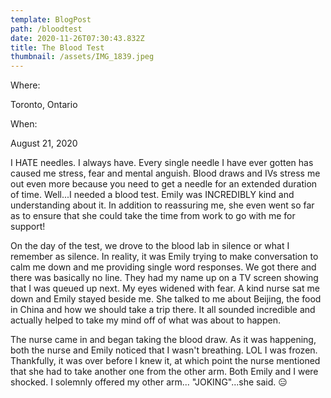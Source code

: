 ```yaml
---
template: BlogPost
path: /bloodtest
date: 2020-11-26T07:30:43.832Z
title: The Blood Test
thumbnail: /assets/IMG_1839.jpeg
---
```

Where: 

Toronto, Ontario

When:

August 21, 2020



I HATE needles.  I always have.  Every single needle I have ever gotten has caused me stress, fear and mental anguish.  Blood draws and IVs stress me out even more because you need to get a needle for an extended duration of time.  Well...I needed a blood test.  Emily was INCREDIBLY kind and understanding about it.  In addition to reassuring me, she even went so far as to ensure that she could take the time from work to go with me for support!  

On the day of the test, we drove to the blood lab in silence or what I remember as silence.  In reality, it was Emily trying to make conversation to calm me down and me providing single word responses.  We got there and there was basically no line.  They had my name up on a TV screen showing that I was queued up next.  My eyes widened with fear.  A kind nurse sat me down and Emily stayed beside me.  She talked to me about Beijing, the food in China and how we should take a trip there.  It all sounded incredible and actually helped to take my mind off of what was about to happen.  

The nurse came in and began taking the blood draw.  As it was happening, both the nurse and Emily noticed that I wasn't breathing.  LOL I was frozen.  Thankfully, it was over before I knew it, at which point the nurse mentioned that she had to take another one from the other arm.  Both Emily and I were shocked.  I solemnly offered my other arm... "JOKING"...she said.    😑
